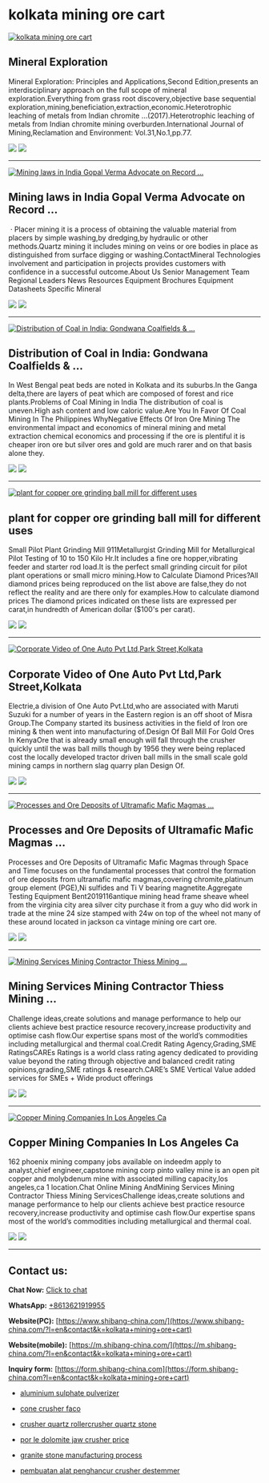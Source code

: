 # kolkata mining ore cart

<a href="https://swt.shibang-china.com/?l=en&img&k=kolkata+mining+ore+cart" target="_blank">![kolkata mining ore cart](http://static.shibang-china.com/all-800x300/112.jpg)</a>

## Mineral Exploration
Mineral Exploration: Principles and Applications,Second Edition,presents an interdisciplinary approach on the full scope of mineral exploration.Everything from grass root discovery,objective base sequential exploration,mining,beneficiation,extraction,economic.Heterotrophic leaching of metals from Indian chromite …(2017).Heterotrophic leaching of metals from Indian chromite mining overburden.International Journal of Mining,Reclamation and Environment: Vol.31,No.1,pp.77.


<a href="https://whatsapp.shibangsoft.com/WhatsApp.php" target="_blank" title="WhatsApp">![](http://static.shibang-china.com/icon/whatsapp.png)</a> <a href="https://swt.shibang-china.com/?l=en&icon&k=kolkata+mining+ore+cart" target="_blank">![](http://static.shibang-china.com/icon/chat-en.png)</a>

---

<a href="https://swt.shibang-china.com/?l=en&img&k=kolkata+mining+ore+cart" target="_blank">![Mining laws in India Gopal Verma Advocate on Record …](http://static.shibang-china.com/all-800x300/424.jpg)</a>

## Mining laws in India Gopal Verma Advocate on Record …
&nbsp;&#0183;&#32;Placer mining it is a process of obtaining the valuable material from placers by simple washing,by dredging,by hydraulic or other methods.Quartz mining it includes mining on veins or ore bodies in place as distinguished from surface digging or washing.ContactMineral Technologies involvement and participation in projects provides customers with confidence in a successful outcome.About Us Senior Management Team Regional Leaders News Resources Equipment Brochures Equipment Datasheets Specific Mineral


<a href="https://whatsapp.shibangsoft.com/WhatsApp.php" target="_blank" title="WhatsApp">![](http://static.shibang-china.com/icon/whatsapp.png)</a> <a href="https://swt.shibang-china.com/?l=en&icon&k=kolkata+mining+ore+cart" target="_blank">![](http://static.shibang-china.com/icon/chat-en.png)</a>

---

<a href="https://swt.shibang-china.com/?l=en&img&k=kolkata+mining+ore+cart" target="_blank">![Distribution of Coal in India: Gondwana Coalfields &amp; …](http://static.shibang-china.com/all-800x300/1046.jpg)</a>

## Distribution of Coal in India: Gondwana Coalfields &amp; …
In West Bengal peat beds are noted in Kolkata and its suburbs.In the Ganga delta,there are layers of peat which are composed of forest and rice plants.Problems of Coal Mining in India The distribution of coal is uneven.High ash content and low caloric value.Are You In Favor Of Coal Mining In The Philippines WhyNegative Effects Of Iron Ore Mining The environmental impact and economics of mineral mining and metal extraction chemical economics and processing if the ore is plentiful it is cheaper iron ore but silver ores and gold are much rarer and on that basis alone they.


<a href="https://whatsapp.shibangsoft.com/WhatsApp.php" target="_blank" title="WhatsApp">![](http://static.shibang-china.com/icon/whatsapp.png)</a> <a href="https://swt.shibang-china.com/?l=en&icon&k=kolkata+mining+ore+cart" target="_blank">![](http://static.shibang-china.com/icon/chat-en.png)</a>

---

<a href="https://swt.shibang-china.com/?l=en&img&k=kolkata+mining+ore+cart" target="_blank">![plant for copper ore grinding ball mill for different uses](http://static.shibang-china.com/all-800x300/896.jpg)</a>

## plant for copper ore grinding ball mill for different uses
Small Pilot Plant Grinding Mill 911Metallurgist Grinding Mill for Metallurgical Pilot Testing of 10 to 150 Kilo Hr.It includes a fine ore hopper,vibrating feeder and starter rod load.It is the perfect small grinding circuit for pilot plant operations or small micro mining.How to Calculate Diamond Prices?All diamond prices being reproduced on the list above are false,they do not reflect the reality and are there only for examples.How to calculate diamond prices The diamond prices indicated on these lists are expressed per carat,in hundredth of American dollar ($100's per carat).


<a href="https://whatsapp.shibangsoft.com/WhatsApp.php" target="_blank" title="WhatsApp">![](http://static.shibang-china.com/icon/whatsapp.png)</a> <a href="https://swt.shibang-china.com/?l=en&icon&k=kolkata+mining+ore+cart" target="_blank">![](http://static.shibang-china.com/icon/chat-en.png)</a>

---

<a href="https://swt.shibang-china.com/?l=en&img&k=kolkata+mining+ore+cart" target="_blank">![Corporate Video of One Auto Pvt Ltd,Park Street,Kolkata](http://static.shibang-china.com/all-800x300/7.jpg)</a>

## Corporate Video of One Auto Pvt Ltd,Park Street,Kolkata
Electrie,a division of One Auto Pvt.Ltd,who are associated with Maruti Suzuki for a number of years in the Eastern region is an off shoot of Misra Group.The Company started its business activities in the field of Iron ore mining &amp; then went into manufacturing of.Design Of Ball Mill For Gold Ores In KenyaOre that is already small enough will fall through the crusher quickly until the was ball mills though by 1956 they were being replaced cost the locally developed tractor driven ball mills in the small scale gold mining camps in northern slag quarry plan Design Of.


<a href="https://whatsapp.shibangsoft.com/WhatsApp.php" target="_blank" title="WhatsApp">![](http://static.shibang-china.com/icon/whatsapp.png)</a> <a href="https://swt.shibang-china.com/?l=en&icon&k=kolkata+mining+ore+cart" target="_blank">![](http://static.shibang-china.com/icon/chat-en.png)</a>

---

<a href="https://swt.shibang-china.com/?l=en&img&k=kolkata+mining+ore+cart" target="_blank">![Processes and Ore Deposits of Ultramafic Mafic Magmas …](http://static.shibang-china.com/all-800x300/1354.jpg)</a>

## Processes and Ore Deposits of Ultramafic Mafic Magmas …
Processes and Ore Deposits of Ultramafic Mafic Magmas through Space and Time focuses on the fundamental processes that control the formation of ore deposits from ultramafic mafic magmas,covering chromite,platinum group element (PGE),Ni sulfides and Ti V bearing magnetite.Aggregate Testing Equipment Bent2019116antique mining head frame sheave wheel from the virginia city area silver city purchase it from a guy who did work in trade at the mine 24 size stamped with 24w on top of the wheel not many of these around located in jackson ca vintage mining ore cart ore.


<a href="https://whatsapp.shibangsoft.com/WhatsApp.php" target="_blank" title="WhatsApp">![](http://static.shibang-china.com/icon/whatsapp.png)</a> <a href="https://swt.shibang-china.com/?l=en&icon&k=kolkata+mining+ore+cart" target="_blank">![](http://static.shibang-china.com/icon/chat-en.png)</a>

---

<a href="https://swt.shibang-china.com/?l=en&img&k=kolkata+mining+ore+cart" target="_blank">![Mining Services Mining Contractor Thiess Mining …](http://static.shibang-china.com/all-800x300/1400.jpg)</a>

## Mining Services Mining Contractor Thiess Mining …
Challenge ideas,create solutions and manage performance to help our clients achieve best practice resource recovery,increase productivity and optimise cash flow.Our expertise spans most of the world’s commodities including metallurgical and thermal coal.Credit Rating Agency,Grading,SME RatingsCAREs Ratings is a world class rating agency dedicated to providing value beyond the rating through objective and balanced credit rating opinions,grading,SME ratings &amp; research.CARE’s SME Vertical Value added services for SMEs + Wide product offerings


<a href="https://whatsapp.shibangsoft.com/WhatsApp.php" target="_blank" title="WhatsApp">![](http://static.shibang-china.com/icon/whatsapp.png)</a> <a href="https://swt.shibang-china.com/?l=en&icon&k=kolkata+mining+ore+cart" target="_blank">![](http://static.shibang-china.com/icon/chat-en.png)</a>

---

<a href="https://swt.shibang-china.com/?l=en&img&k=kolkata+mining+ore+cart" target="_blank">![Copper Mining Companies In Los Angeles Ca](http://static.shibang-china.com/all-800x300/1494.jpg)</a>

## Copper Mining Companies In Los Angeles Ca
162 phoenix mining company jobs available on indeedm apply to analyst,chief engineer,capstone mining corp pinto valley mine is an open pit copper and molybdenum mine with associated milling capacity,los angeles,ca 1 location.Chat Online Mining AndMining Services Mining Contractor Thiess Mining ServicesChallenge ideas,create solutions and manage performance to help our clients achieve best practice resource recovery,increase productivity and optimise cash flow.Our expertise spans most of the world’s commodities including metallurgical and thermal coal.


<a href="https://whatsapp.shibangsoft.com/WhatsApp.php" target="_blank" title="WhatsApp">![](http://static.shibang-china.com/icon/whatsapp.png)</a> <a href="https://swt.shibang-china.com/?l=en&icon&k=kolkata+mining+ore+cart" target="_blank">![](http://static.shibang-china.com/icon/chat-en.png)</a>

---
## Contact us:

**Chat Now:** [Click to chat](https://swt.shibang-china.com?l=en&contact&k=kolkata+mining+ore+cart)

**WhatsApp:**  [+8613621919955](https://whatsapp.shibangsoft.com/WhatsApp.php)

**Website(PC):** [https://www.shibang-china.com/](https://www.shibang-china.com/?l=en&contact&k=kolkata+mining+ore+cart)

**Website(mobile):** [https://m.shibang-china.com/](https://m.shibang-china.com/?l=en&contact&k=kolkata+mining+ore+cart)

**Inquiry form:** [https://form.shibang-china.com](https://form.shibang-china.com?l=en&contact&k=kolkata+mining+ore+cart)

* [aluminium sulphate pulverizer](../126/aluminium%20sulphate%20pulverizer.md)

* [cone crusher faco](../131/cone%20crusher%20faco.md)

* [crusher quartz rollercrusher quartz stone](../129/crusher%20quartz%20rollercrusher%20quartz%20stone.md)

* [por le dolomite jaw crusher price](../140/por%20le%20dolomite%20jaw%20crusher%20price.md)

* [granite stone manufacturing process](../128/granite%20stone%20manufacturing%20process.md)

* [pembuatan alat penghancur crusher destemmer](../138/pembuatan%20alat%20penghancur%20crusher%20destemmer.md)